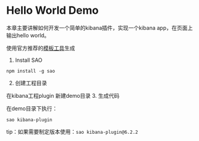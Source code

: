 # Hello World Demo
本章主要讲解如何开发一个简单的kibana插件，实现一个kibana app，在页面上输出hello world。

使用官方推荐的[模板工具](https://github.com/elastic/template-kibana-plugin/)生成

1. Install SAO
```
npm install -g sao
```
2. 创建工程目录

在kibana工程plugin 新建demo目录
3. 生成代码

在demo目录下执行：
```
sao kibana-plugin
```
tip：如果需要制定版本使用：```sao kibana-plugin@6.2.2```